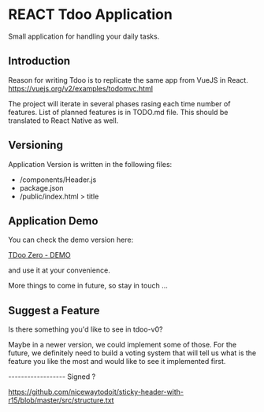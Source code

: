 # REACT Tdoo Application
Small application for handling your daily tasks.

## Introduction
Reason for writing Tdoo is to replicate the same app from VueJS in React.
    https://vuejs.org/v2/examples/todomvc.html

The project will iterate in several phases rasing each time number of features.
List of planned features is in TODO.md file.
This should be translated to React Native as well.

## Versioning 
Application Version is written in the following files:
- /components/Header.js
- package.json
- /public/index.html > title 

## Application Demo
You can check the demo version here: 

[TDoo Zero - DEMO](http://www.tdoo.co.uk/tdoo-v0)

and use it at your convenience.

More things to come in future, so stay in touch ...

## Suggest a Feature
Is there something you'd like to see in tdoo-v0?

Maybe in a newer version, we could implement some of those.
For the future, we definitely need to build a voting system that will tell us what is the feature you like the most and would like to see it implemented first.

------------------ Signed ?


https://github.com/nicewaytodoit/sticky-header-with-r15/blob/master/src/structure.txt

